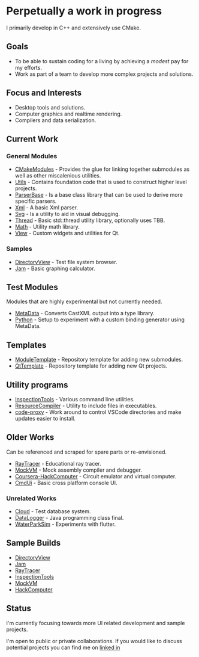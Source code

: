 # Perpetually a work in progress

I primarily develop in C++ and extensively use CMake.

## Goals

+ To be able to sustain coding for a living by achieving a _modest_ pay for my efforts.
+ Work as part of a team to develop more complex projects and solutions.

## Focus and Interests

+ Desktop tools and solutions.
+ Computer graphics and realtime rendering.
+ Compilers and data serialization.

## Current Work

### General Modules

+ [CMakeModules](https://github.com/chcly/CMakeModules) - Provides the glue for linking together submodules as well as other miscalenious utilities.
+ [Utils](https://github.com/chcly/Module.Utils.git) - Contains foundation code that is used to construct higher level projects.
+ [ParserBase](https://github.com/chcly/Module.ParserBase) - Is a base class library that can be used to derive more specific parsers.
+ [Xml](https://github.com/chcly/Module.Xml) - A basic Xml parser.
+ [Svg](https://github.com/chcly/Module.Svg) - Is a utility to aid in visual debugging.
+ [Thread](https://github.com/chcly/Module.Thread) - Basic std::thread utility library, optionally uses TBB.
+ [Math](https://github.com/chcly/Module.Math) - Utility math library.
+ [View](https://github.com/chcly/Module.View) - Custom widgets and utilities for Qt.

### Samples

+ [DirectoryView](https://github.com/chcly/DirectoryViewer) - Test file system browser.
+ [Jam](https://github.com/chcly/Jam) - Basic graphing calculator.

## Test Modules

Modules that are highly experimental but not currently needed.

+ [MetaData](https://github.com/chcly/Module.MetaData) - Converts CastXML output into a type library.  
+ [Python](https://github.com/chcly/Module.Python) - Setup to experiment with a custom binding generator using MetaData.

## Templates

+ [ModuleTemplate](https://github.com/chcly/template) - Repository template for adding new submodules.
+ [QtTemplate](https://github.com/chcly/QtTemplate) - Repository template for adding new Qt projects.

## Utility programs

+ [InspectionTools](https://github.com/chcly/InspectionTools) - Various command line utilities.
+ [ResourceCompiler](https://github.com/chcly/ResourceCompiler) - Utility to include files in executables.
+ [code-proxy](https://github.com/chcly/code-proxy) - Work around to control VSCode directories and make updates easier to install.  

## Older Works

   Can be referenced and scraped for spare parts or re-envisioned.

+ [RayTracer](https://github.com/chcly/RayTracer) - Educational ray tracer.
+ [MockVM](https://github.com/chcly/MockVM) - Mock assembly compiler and debugger.
+ [Coursera-HackComputer](https://github.com/chcly/HackComputer) - Circuit emulator and virtual computer.
+ [CmdUi](https://github.com/chcly/CmdUi) - Basic cross platform console UI.

### Unrelated Works

+ [Cloud](https://github.com/chcly/Cloud) - Test database system.
+ [DataLogger](https://github.com/chcly/java-class-final) - Java programming class final.
+ [WaterParkSim](https://github.com/chcly/WaterParkSim) - Experiments with flutter.

## Sample Builds

+ [DirectoryView](https://github.com/chcly/DirectoryViewer/releases/download/v1.0.0/build-windows-x86_64.zip)
+ [Jam](https://github.com/chcly/Jam/releases/download/v1.0.0/build-win-v1.0.0.zip)
+ [RayTracer](https://github.com/chcly/raytracer/releases/download/v1.0.0/build-windows-x64.zip)
+ [InspectionTools](https://github.com/chcly/InspectionTools/releases/download/v1.0.0/build-windows-x86_64.zip)
+ [MockVM](https://github.com/chcly/MockVM/releases/download/v1.0.0/mockvm_minsizerel_windows.zip)
+ [HackComputer](https://github.com/chcly/HackComputer/releases)

## Status

I'm currently focusing towards more UI related development and sample projects.

I'm open to public or private collaborations.
If you would like to discuss potential projects you can find me on [linked in](https://www.linkedin.com/in/charles-carley/)
